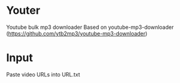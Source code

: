 # Youter
Youtube bulk mp3 downloader
Based on youtube-mp3-downloader (https://github.com/ytb2mp3/youtube-mp3-downloader)

# Input
Paste video URLs into URL.txt
